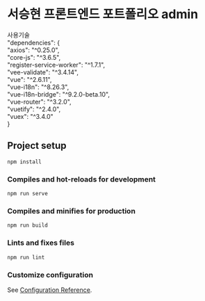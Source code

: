 # 서승현 프론트엔드 포트폴리오 admin
사용기술</br>
  "dependencies": {</br>
    "axios": "^0.25.0",</br>
    "core-js": "^3.6.5",</br>
    "register-service-worker": "^1.7.1",</br>
    "vee-validate": "^3.4.14",</br>
    "vue": "^2.6.11",</br>
    "vue-i18n": "^8.26.3",</br>
    "vue-i18n-bridge": "^9.2.0-beta.10",</br>
    "vue-router": "^3.2.0",</br>
    "vuetify": "^2.4.0",</br>
    "vuex": "^3.4.0"</br>
  }</br>

## Project setup
```
npm install
```

### Compiles and hot-reloads for development
```
npm run serve
```

### Compiles and minifies for production
```
npm run build
```

### Lints and fixes files
```
npm run lint
```

### Customize configuration
See [Configuration Reference](https://cli.vuejs.org/config/).
